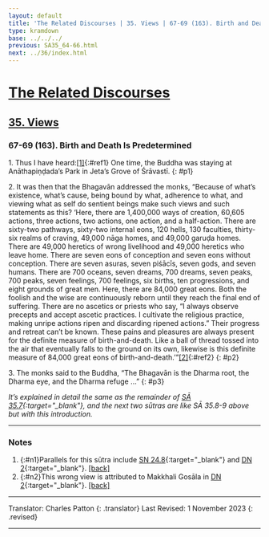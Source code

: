 ```yaml
---
layout: default
title: 'The Related Discourses | 35. Views | 67-69 (163). Birth and Death Is Predetermined'
type: kramdown
base: ../../../
previous: SA35_64-66.html
next: ../36/index.html
---
```


# [The Related Discourses](../index.html)
## [35. Views](index.html)
### 67-69 (163). Birth and Death Is Predetermined

1\. Thus I have heard:[\[1\]](#n1){:#ref1} One time, the Buddha was staying at Anāthapiṇḍada’s Park in Jeta’s Grove of Śrāvastī.
{: #p1}

2\. It was then that the Bhagavān addressed the monks, “Because of what’s existence, what’s cause, being bound by what, adherence to what, and viewing what as self do sentient beings make such views and such statements as this? ‘Here, there are 1,400,000 ways of creation, 60,605 actions, three actions, two actions, one action, and a half-action. There are sixty-two pathways, sixty-two internal eons, 120 hells, 130 faculties, thirty-six realms of craving, 49,000 nāga homes, and 49,000 garuḍa homes. There are 49,000 heretics of wrong livelihood and 49,000 heretics who leave home. There are seven eons of conception and seven eons without conception. There are seven asuras, seven piśācīs, seven gods, and seven humans. There are 700 oceans, seven dreams, 700 dreams, seven peaks, 700 peaks, seven feelings, 700 feelings, six births, ten progressions, and eight grounds of great men. Here, there are 84,000 great eons. Both the foolish and the wise are continuously reborn until they reach the final end of suffering. There are no ascetics or priests who say, “I always observe precepts and accept ascetic practices. I cultivate the religious practice, making unripe actions ripen and discarding ripened actions.” Their progress and retreat can’t be known. These pains and pleasures are always present for the definite measure of birth-and-death. Like a ball of thread tossed into the air that eventually falls to the ground on its own, likewise is this definite measure of 84,000 great eons of birth-and-death.’”[\[2\]](#n2){:#ref2}
{: #p2}

3\. The monks said to the Buddha, “The Bhagavān is the Dharma root, the Dharma eye, and the Dharma refuge …”
{: #p3}

<em>It’s explained in detail the same as the remainder of [SĀ 35.7](SA35_7.html){:target="_blank"}, and the next two sūtras are like SĀ 35.8-9 above but with this introduction.</em>

---

### Notes

1. {:#n1}Parallels for this sūtra include [SN 24.8](https://suttacentral.net/sn24.8){:target="_blank"} and [DN 2](https://suttacentral.net/dn2){:target="_blank"}. [\[back\]](#ref1)
2. {:#n2}This wrong view is attributed to Makkhali Gosāla in [DN 2](https://suttacentral.net/dn2){:target="_blank"}. [\[back\]](#ref2)

---

Translator: Charles Patton
{: .translator}
Last Revised: 1 November 2023
{: .revised}

---